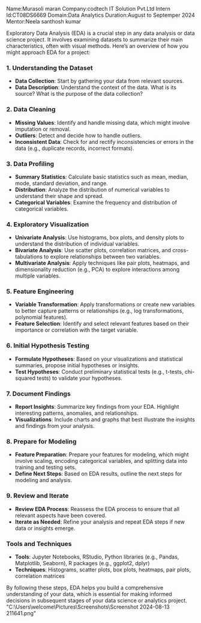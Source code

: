Name:Murasoli maran
Company:codtech IT Solution Pvt.Ltd
Intern Id:CT08DS6669
Domain:Data Analytics
Duration:August to Septemper 2024
Mentor:Neela santhosh kumar

Exploratory Data Analysis (EDA) is a crucial step in any data analysis or data science project. It involves examining datasets to summarize their main characteristics, often with visual methods. Here’s an overview of how you might approach EDA for a project:

### 1. **Understanding the Dataset**
   - **Data Collection**: Start by gathering your data from relevant sources.
   - **Data Description**: Understand the context of the data. What is its source? What is the purpose of the data collection?

### 2. **Data Cleaning**
   - **Missing Values**: Identify and handle missing data, which might involve imputation or removal.
   - **Outliers**: Detect and decide how to handle outliers.
   - **Inconsistent Data**: Check for and rectify inconsistencies or errors in the data (e.g., duplicate records, incorrect formats).

### 3. **Data Profiling**
   - **Summary Statistics**: Calculate basic statistics such as mean, median, mode, standard deviation, and range.
   - **Distribution**: Analyze the distribution of numerical variables to understand their shape and spread.
   - **Categorical Variables**: Examine the frequency and distribution of categorical variables.

### 4. **Exploratory Visualization**
   - **Univariate Analysis**: Use histograms, box plots, and density plots to understand the distribution of individual variables.
   - **Bivariate Analysis**: Use scatter plots, correlation matrices, and cross-tabulations to explore relationships between two variables.
   - **Multivariate Analysis**: Apply techniques like pair plots, heatmaps, and dimensionality reduction (e.g., PCA) to explore interactions among multiple variables.

### 5. **Feature Engineering**
   - **Variable Transformation**: Apply transformations or create new variables to better capture patterns or relationships (e.g., log transformations, polynomial features).
   - **Feature Selection**: Identify and select relevant features based on their importance or correlation with the target variable.

### 6. **Initial Hypothesis Testing**
   - **Formulate Hypotheses**: Based on your visualizations and statistical summaries, propose initial hypotheses or insights.
   - **Test Hypotheses**: Conduct preliminary statistical tests (e.g., t-tests, chi-squared tests) to validate your hypotheses.

### 7. **Document Findings**
   - **Report Insights**: Summarize key findings from your EDA. Highlight interesting patterns, anomalies, and relationships.
   - **Visualizations**: Include charts and graphs that best illustrate the insights and findings from your analysis.

### 8. **Prepare for Modeling**
   - **Feature Preparation**: Prepare your features for modeling, which might involve scaling, encoding categorical variables, and splitting data into training and testing sets.
   - **Define Next Steps**: Based on EDA results, outline the next steps for modeling and analysis.

### 9. **Review and Iterate**
   - **Review EDA Process**: Reassess the EDA process to ensure that all relevant aspects have been covered.
   - **Iterate as Needed**: Refine your analysis and repeat EDA steps if new data or insights emerge.

### Tools and Techniques
- **Tools**: Jupyter Notebooks, RStudio, Python libraries (e.g., Pandas, Matplotlib, Seaborn), R packages (e.g., ggplot2, dplyr)
- **Techniques**: Histograms, scatter plots, box plots, heatmaps, pair plots, correlation matrices

By following these steps, EDA helps you build a comprehensive understanding of your data, which is essential for making informed decisions in subsequent stages of your data science or analytics project.
"C:\Users\welcome\Pictures\Screenshots\Screenshot 2024-08-13 211641.png"
